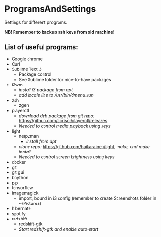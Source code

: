 # ProgramsAndSettings
Settings for different programs.

**NB! Remember to backup ssh keys from old machine!**

## List of useful programs:
- Google chrome
- Curl
- Sublime Text 3
    + Package control
    + See Sublime folder for nice-to-have packages
- i3wm
    + *install i3 package from apt*
    + *add locale line to /usr/bin/dmenu_run*
- zsh
    + zgen
- playerctl
    + *download deb package from git repo:* https://github.com/acrisci/playerctl/releases
    + *Needed to control media playback using keys*
- light
    + help2man
        + *install from apt*
    + *clone repo:* https://github.com/haikarainen/light, *make, and make install*
    + *Needed to control screen brightness using keys*
- docker
- git
- git gui
- bpython
- pip
- tensorflow
- imagemagick
    + import, bound in i3 config (remember to create Screenshots folder in ~/Pictures)
- hibernate
- spotify
- redshift
    + redshift-gtk
    + *Start redshift-gtk and enable auto-start*
